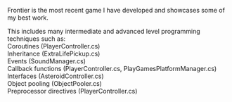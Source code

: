 Frontier is the most recent game I have developed and showcases some of my best work.

This includes many intermediate and advanced level programming techniques such as:  
Coroutines (PlayerController.cs)  
Inheritance (ExtraLifePickup.cs)    
Events  (SoundManager.cs)   
Callback functions  (PlayerController.cs, PlayGamesPlatformManager.cs)    
Interfaces  (AsteroidController.cs)   
Object pooling  (ObjectPooler.cs)   
Preprocessor directives (PlayerController.cs)   

